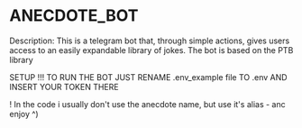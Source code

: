 # ANECDOTE_BOT
Description: This is a telegram bot that, through simple actions, gives users access to an easily expandable library of jokes. The bot is based on the PTB library

SETUP
!!! TO RUN THE BOT JUST RENAME .env_example file TO .env AND INSERT YOUR TOKEN THERE

! In the code i usually don't use the anecdote name, but use it's alias - anc
enjoy ^)
